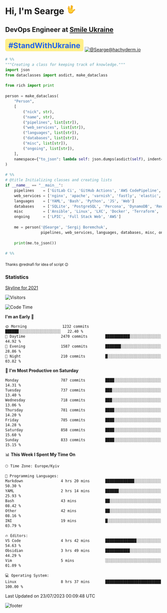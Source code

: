 # Hi, I'm Searge <img src="images/vulcan.webp" style="display: inline-block; margin: 0; height: 2rem" alt="Vulcan salute" />

## DevOps Engineer at [Smile Ukraine](https://smile-ukraine.com/en)

[![Stand With Ukraine](https://raw.githubusercontent.com/vshymanskyy/StandWithUkraine/main/badges/StandWithUkraine.svg)](https://stand-with-ukraine.pp.ua)
<a rel="me" href="https://hachyderm.io/@Searge">![@Searge@hachyderm.io](https://img.shields.io/badge/-@Searge-%232B90D9?logo=mastodon&logoColor=white)</a>

```python
# %%
"""Creating a class for keeping track of knowledge."""
import json
from dataclasses import asdict, make_dataclass

from rich import print

person = make_dataclass(
    "Person",
    [
        ("nick", str),
        ("name", str),
        ("pipelines", list[str]),
        ("web_services", list[str]),
        ("languages", list[str]),
        ("databases", list[str]),
        ("misc", list[str]),
        ("ongoing", list[str]),
    ],
    namespace={"to_json": lambda self: json.dumps(asdict(self), indent=4)},
)

# %%
# @title Initializing classes and creating lists
if __name__ == "__main__":
    pipelines    = ['GitLab Ci', 'GitHub Actions', 'AWS CodePipeline', 'Jenkins']
    web_services = ['nginx', 'apache', 'varnish', 'fastly', 'elastic', 'solr']
    languages    = ['YAML', 'Bash', 'Python', 'JS', 'Web']
    databases    = ['SQLite', 'PostgreSQL', 'Percona', 'DynamoDB', 'Redis']
    misc         = ['Ansible', 'Linux', 'LXC', 'Docker', 'Terraform', 'AWS']
    ongoing      = ['LPIC', 'Full Stack Web', 'AWS']

    me = person('@Searge', 'Sergij Boremchuk',
                pipelines, web_services, languages, databases, misc, ongoing)

    print(me.to_json())

# %%

```

<sub>Thanks @rednafi for idea of script :wink:</sub>

### Statistics

[Skyline for 2021](https://skyline.github.com/Searge/2021)

![Visitors](https://komarev.com/ghpvc/?username=searge&label=Profile%20views&color=0e75b6&style=flat) 
<!--START_SECTION:waka-->
![Code Time](http://img.shields.io/badge/Code%20Time-2%2C153%20hrs%2034%20mins-blue)

**I'm an Early 🐤** 

```text
🌞 Morning                1232 commits        ██████░░░░░░░░░░░░░░░░░░░   22.40 % 
🌆 Daytime                2470 commits        ███████████░░░░░░░░░░░░░░   44.92 % 
🌃 Evening                1587 commits        ███████░░░░░░░░░░░░░░░░░░   28.86 % 
🌙 Night                  210 commits         █░░░░░░░░░░░░░░░░░░░░░░░░   03.82 % 
```
📅 **I'm Most Productive on Saturday** 

```text
Monday                   787 commits         ████░░░░░░░░░░░░░░░░░░░░░   14.31 % 
Tuesday                  737 commits         ███░░░░░░░░░░░░░░░░░░░░░░   13.40 % 
Wednesday                718 commits         ███░░░░░░░░░░░░░░░░░░░░░░   13.06 % 
Thursday                 781 commits         ████░░░░░░░░░░░░░░░░░░░░░   14.20 % 
Friday                   785 commits         ████░░░░░░░░░░░░░░░░░░░░░   14.28 % 
Saturday                 858 commits         ████░░░░░░░░░░░░░░░░░░░░░   15.60 % 
Sunday                   833 commits         ████░░░░░░░░░░░░░░░░░░░░░   15.15 % 
```


📊 **This Week I Spent My Time On** 

```text
🕑︎ Time Zone: Europe/Kyiv

💬 Programming Languages: 
Markdown                 4 hrs 20 mins       █████████████░░░░░░░░░░░░   50.30 % 
YAML                     2 hrs 14 mins       ██████░░░░░░░░░░░░░░░░░░░   25.93 % 
Bash                     43 mins             ██░░░░░░░░░░░░░░░░░░░░░░░   08.42 % 
Other                    42 mins             ██░░░░░░░░░░░░░░░░░░░░░░░   08.16 % 
INI                      19 mins             █░░░░░░░░░░░░░░░░░░░░░░░░   03.79 % 

🔥 Editors: 
VS Code                  4 hrs 42 mins       ██████████████░░░░░░░░░░░   54.63 % 
Obsidian                 3 hrs 49 mins       ███████████░░░░░░░░░░░░░░   44.29 % 
Vim                      5 mins              ░░░░░░░░░░░░░░░░░░░░░░░░░   01.09 % 

💻 Operating System: 
Linux                    8 hrs 37 mins       █████████████████████████   100.00 % 
```


 Last Updated on 23/07/2023 00:09:48 UTC
<!--END_SECTION:waka-->

![footer](https://capsule-render.vercel.app/api?type=waving&color=gradient&customColorList=14,21&height=82&section=footer)
